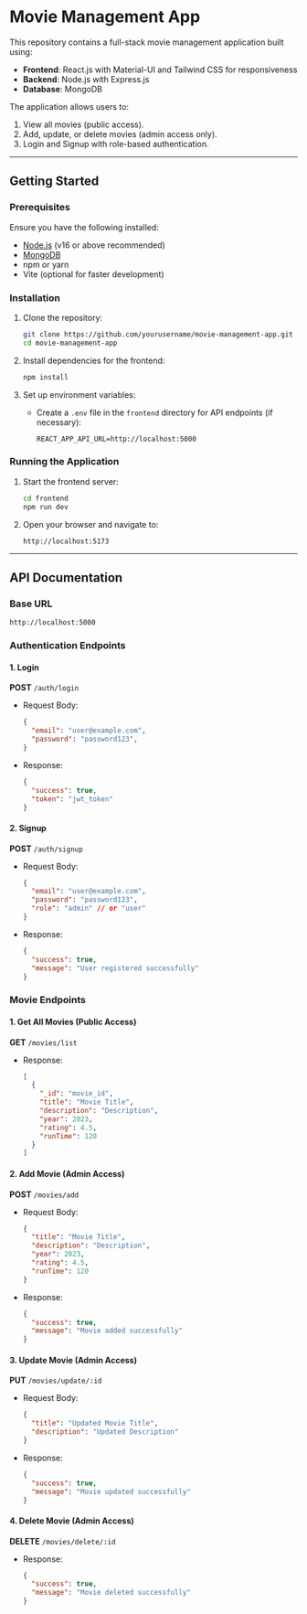 # Movie Management App

This repository contains a full-stack movie management application built using:
- **Frontend**: React.js with Material-UI and Tailwind CSS for responsiveness
- **Backend**: Node.js with Express.js
- **Database**: MongoDB

The application allows users to:
1. View all movies (public access).
2. Add, update, or delete movies (admin access only).
3. Login and Signup with role-based authentication.

---

## Getting Started

### Prerequisites
Ensure you have the following installed:
- [Node.js](https://nodejs.org/) (v16 or above recommended)
- [MongoDB](https://www.mongodb.com/try/download/community)
- npm or yarn
- Vite (optional for faster development)

### Installation

1. Clone the repository:
   ```bash
   git clone https://github.com/yourusername/movie-management-app.git
   cd movie-management-app
   ```

3. Install dependencies for the frontend:
   ```bash
   npm install
   ```

4. Set up environment variables:
   - Create a `.env` file in the `frontend` directory for API endpoints (if necessary):
     ```env
     REACT_APP_API_URL=http://localhost:5000
     ```

### Running the Application

1. Start the frontend server:
   ```bash
   cd frontend
   npm run dev
   ```

2. Open your browser and navigate to:
   ```
   http://localhost:5173
   ```

---

## API Documentation

### Base URL
```
http://localhost:5000
```

### Authentication Endpoints

#### 1. Login
**POST** `/auth/login`
- Request Body:
  ```json
  {
    "email": "user@example.com",
    "password": "password123",
  }
  ```
- Response:
  ```json
  {
    "success": true,
    "token": "jwt_token"
  }
  ```

#### 2. Signup
**POST** `/auth/signup`
- Request Body:
  ```json
  {
    "email": "user@example.com",
    "password": "password123",
    "role": "admin" // or "user"
  }
  ```
- Response:
  ```json
  {
    "success": true,
    "message": "User registered successfully"
  }
  ```

### Movie Endpoints

#### 1. Get All Movies (Public Access)
**GET** `/movies/list`
- Response:
  ```json
  [
    {
      "_id": "movie_id",
      "title": "Movie Title",
      "description": "Description",
      "year": 2023,
      "rating": 4.5,
      "runTime": 120
    }
  ]
  ```

#### 2. Add Movie (Admin Access)
**POST** `/movies/add`
- Request Body:
  ```json
  {
    "title": "Movie Title",
    "description": "Description",
    "year": 2023,
    "rating": 4.5,
    "runTime": 120
  }
  ```
- Response:
  ```json
  {
    "success": true,
    "message": "Movie added successfully"
  }
  ```

#### 3. Update Movie (Admin Access)
**PUT** `/movies/update/:id`
- Request Body:
  ```json
  {
    "title": "Updated Movie Title",
    "description": "Updated Description"
  }
  ```
- Response:
  ```json
  {
    "success": true,
    "message": "Movie updated successfully"
  }
  ```

#### 4. Delete Movie (Admin Access)
**DELETE** `/movies/delete/:id`
- Response:
  ```json
  {
    "success": true,
    "message": "Movie deleted successfully"
  }
  ```
